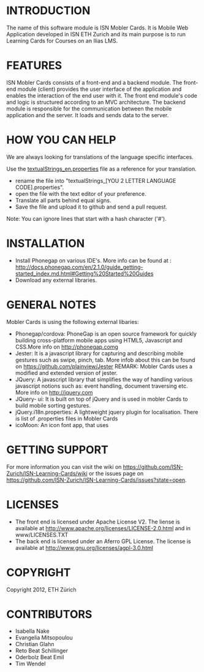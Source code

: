 INTRODUCTION 
===============

The name of this software module is ISN Mobler Cards. It is Mobile Web Application developed in ISN ETH Zurich and its main purpose is to run Learning Cards for Courses on an Ilias LMS. 


FEATURES
============

ISN Mobler Cards consists of a front-end and a backend module. The front-end module (client) provides the user interface of the application and enables the interaction of the end user with it.
The front end module's code and logic is structured according to an MVC architecture. The backend module is responsible for the communication between the mobile application and the server. 
It loads and sends data to the server.

HOW YOU CAN HELP
==================

We are always looking for translations of the language specific interfaces. 

Use the [textualStrings_en.properties](https://github.com/ISN-Zurich/ISN-Learning-Cards/blob/master/www/translations/textualStrings_en.properties) file as a reference for your translation.

- rename the file into "textualStrings_[YOU 2 LETTER LANGUAGE CODE].properties". 
- open the file with the text editor of your preference. 
- Translate all parts behind equal signs.
- Save the file and upload it to github and send a pull request.

Note: You can ignore lines that start with a hash character ('#'). 


INSTALLATION
=================

- Install Phonegap on various IDE's. More info can be found at : http://docs.phonegap.com/en/2.1.0/guide_getting-started_index.md.html#Getting%20Started%20Guides
- Download any external libraries.


GENERAL NOTES
=============

Mobler Cards is using the following external libaries:

- Phonegap/cordova: PhoneGap is an open source framework for quickly building cross-platform mobile apps using HTML5, Javascript and CSS.More info on http://phonegap.comg
- Jester: It is a javascript library for capturing and describing mobile gestures such as swipe, pinch, tab. More infob about
          this can be found on https://github.com/plainview/Jester REMARK: Mobler Cards uses a modified  and extended version of jester.
- JQuery: A javascript library that simplifies the way of handling various javascript notions such as: event handling, document traversing etc. More info on http://jquery.com
- JQuery- ui: It is built on top of jQuery and is used in mobler Cards to build mobile sorting gestures.
- jQuery.i18n.properties: A lightweight jquery plugin for localisation. There is list of .properties files in Mobler Cards
- icoMoon: An icon font app, that uses

GETTING SUPPORT
===============

For more information you can visit the wiki on https://github.com/ISN-Zurich/ISN-Learning-Cards/wiki 
or the issues page on https://github.com/ISN-Zurich/ISN-Learning-Cards/issues?state=open.


LICENSES
========

- The front end is licensed under  Apache License V2. The liense is available at http://www.apache.org/licenses/LICENSE-2.0.html and in www/LICENSES.TXT
- The back end is licensed under an Aferro GPL License. The license is available at http://www.gnu.org/licenses/agpl-3.0.html

COPYRIGHT
=========

Copyright 2012, ETH Zürich 


CONTRIBUTORS
=============

- Isabella Nake
- Evangelia Mitsopoulou
- Christian Glahn
- Reto Beat Schillinger
- Oderbolz Beat Emil
- Tim Wendel



